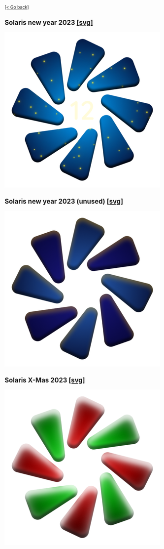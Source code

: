 [[< Go back]](../index.md)

## Solaris new year 2023 [[svg]](./solaris-new-year-2023-full.svg)
[![solaris-new-year-2023](./solaris-new-year-2023-full.png)](./solaris-new-year-2023-full.png)

## Solaris new year 2023 (unused) [[svg]](./solaris-new-year-2023-unused-full.svg)
[![solaris-new-year-2023](./solaris-new-year-2023-unused-full.png)](./solaris-new-year-2023-unused-full.png)

## Solaris X-Mas 2023 [[svg]](./solaris-xmas-2023-full.svg)
[![solaris-new-year-2023](./solaris-xmas-2023-full.png)](./solaris-xmas-2023-full.png)
